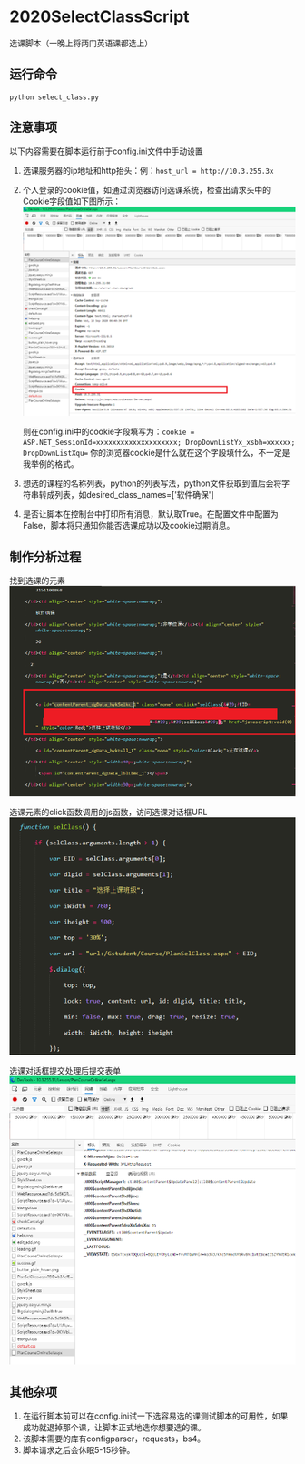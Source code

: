 # 2020SelectClassScript
选课脚本（一晚上将两门英语课都选上）

## 运行命令
```shell
python select_class.py
```

## 注意事项
以下内容需要在脚本运行前于config.ini文件中手动设置

1. 选课服务器的ip地址和http抬头：例：```host_url = http://10.3.255.3x```

2. 个人登录的cookie值，如通过浏览器访问选课系统，检查出请求头中的Cookie字段值如下图所示：
   ![](img/1.png)

   则在config.ini中的cookie字段填写为：```cookie = ASP.NET_SessionId=xxxxxxxxxxxxxxxxxxxx; DropDownListYx_xsbh=xxxxxx; DropDownListXqu=```
   你的浏览器cookie是什么就在这个字段填什么，不一定是我举例的格式。

3. 想选的课程的名称列表，python的列表写法，python文件获取到值后会将字符串转成列表，如desired_class_names=['软件确保']

4. 是否让脚本在控制台中打印所有消息，默认取True。在配置文件中配置为False，脚本将只通知你能否选课成功以及cookie过期消息。

## 制作分析过程

找到选课的元素
![](img/2.png)

选课元素的click函数调用的js函数，访问选课对话框URL
![](img/3.PNG)

选课对话框提交处理后提交表单
![](img/4.PNG)

## 其他杂项
1. 在运行脚本前可以在config.ini试一下选容易选的课测试脚本的可用性，如果成功就退掉那个课，让脚本正式地选你想要选的课。
2. 该脚本需要的库有configparser，requests，bs4。
3. 脚本请求之后会休眠5-15秒钟。
